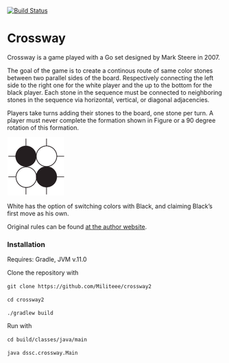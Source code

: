 [![Build Status](https://travis-ci.org/Militeee/crossway2.svg?branch=master)](https://travis-ci.org/Militeee/crossway2)

# Crossway

Crossway is a game played with a Go set designed by Mark Steere in 2007.

The goal of the game is to create a continous route of same color stones between two parallel sides of the board. 
Respectively connecting the left side to the right one for the white player and the up to the bottom for the black player.
Each stone in the sequence must be connected to neighboring stones in the sequence via horizontal, vertical, or diagonal adjacencies. 

Players take turns adding their stones to the board, one stone per turn. 
A player must never complete the formation shown in Figure or a 90 degree rotation of this formation. 

![Illegal move](crossway.png)

White has the option of switching colors with Black, and claiming Black’s first move as his own.

Original rules can be found [at the author website](https://boardgamegeek.com/boardgame/30517/crossway).


### Installation

Requires: Gradle, JVM v.11.0

Clone the repository with 

`git clone https://github.com/Militeee/crossway2`

`cd crossway2`

`./gradlew build`

Run with 

`cd build/classes/java/main`

`java dssc.crossway.Main`
